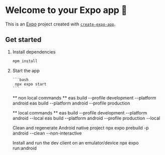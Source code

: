 # Welcome to your Expo app 👋

This is an [Expo](https://expo.dev) project created with [`create-expo-app`](https://www.npmjs.com/package/create-expo-app).

## Get started

1.  Install dependencies

    ```bash
    npm install
    ```

2.  Start the app

        ```bash
         npx expo start
        ```

    ** non local commands **
    eas build --profile development --platform android
    eas build --platform android --profile production

    ** local commands **
    eas build --profile development --platform android --local
    eas build --platform android --profile production --local

    Clean and regenerate Android native project
    npx expo prebuild -p android --clean --non-interactive

    Install and run the dev client on an emulator/device
    npx expo run:android
